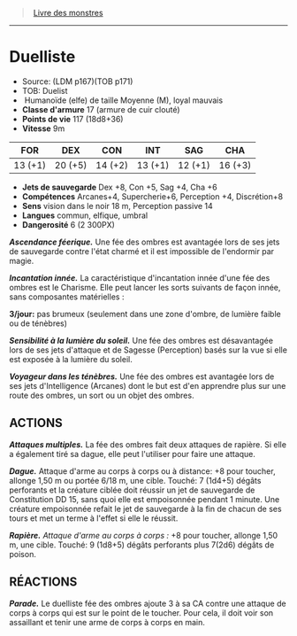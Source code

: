﻿> [Livre des monstres](tome_of_beasts.md)

---

# Duelliste

- Source: (LDM p167)(TOB p171)
- TOB: Duelist
-  Humanoïde (elfe) de taille Moyenne (M), loyal mauvais
- **Classe d'armure** 17 (armure de cuir clouté)
- **Points de vie** 117 (18d8+36)
- **Vitesse** 9m

|FOR|DEX|CON|INT|SAG|CHA|
|---|---|---|---|---|---|
|13 (+1)|20 (+5)|14 (+2)|13 (+1)|12 (+1)|16 (+3)|

- **Jets de sauvegarde** Dex +8, Con +5, Sag +4, Cha +6
- **Compétences** Arcanes+4, Supercherie+6, Perception +4, Discrétion+8
- **Sens** vision dans le noir 18 m, Perception passive 14
- **Langues** commun, elfique, umbral
- **Dangerosité** 6 (2 300PX)

**_Ascendance féerique._** Une fée des ombres est avantagée lors de ses jets de sauvegarde contre l'état charmé et il est impossible de l'endormir par magie.

**_Incantation innée._** La caractéristique d'incantation innée d'une fée des ombres est le Charisme. Elle peut lancer les sorts suivants de façon innée, sans composantes matérielles :

**3/jour:** pas brumeux (seulement dans une zone d'ombre, de lumière faible ou de ténèbres)

**_Sensibilité à la lumière du soleil._** Une fée des ombres est désavantagée lors de ses jets d'attaque et de Sagesse (Perception) basés sur la vue si elle est exposée à la lumière du soleil.

**_Voyageur dans les ténèbres._** Une fée des ombres est avantagée lors de ses jets d'Intelligence (Arcanes) dont le but est d'en apprendre plus sur une route des ombres, un sort ou un objet des ombres.

## ACTIONS

**_Attaques multiples._** La fée des ombres fait deux attaques de rapière. Si elle a également tiré sa dague, elle peut l'utiliser pour faire une attaque.

**_Dague._** Attaque d'arme au corps à corps ou à distance: +8 pour toucher, allonge 1,50 m ou portée 6/18 m, une cible. Touché: 7 (1d4+5) dégâts perforants et la créature ciblée doit réussir un jet de sauvegarde de Constitution DD 15, sans quoi elle est empoisonnée pendant 1 minute. Une créature empoisonnée refait le jet de sauvegarde à la fin de chacun de ses tours et met un terme à l'effet si elle le réussit.

**_Rapière._** _Attaque d'arme au corps à corps :_ +8 pour toucher, allonge 1,50 m, une cible. Touché: 9 (1d8+5) dégâts perforants plus 7(2d6) dégâts de poison.

## RÉACTIONS

**_Parade._** Le duelliste fée des ombres ajoute 3 à sa CA contre une attaque de corps à corps qui est sur le point de le toucher. Pour cela, il doit voir son assaillant et tenir une arme de corps à corps en main.

